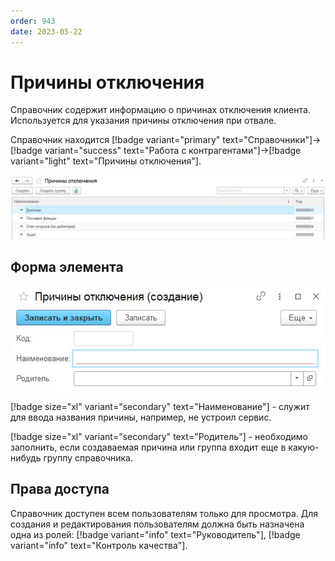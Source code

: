 ```yaml
---
order: 943
date: 2023-05-22
---
```

# Причины отключения

Справочник содержит информацию о причинах отключения клиента. Используется для указания причины отключения при отвале. 

Справочник находится [!badge variant="primary" text="Справочники"]->[!badge variant="success" text="Работа с контрагентами"]->[!badge variant="light" text="Причины отключения"].

![Форма списка причины отключения](/images/Форма_списка_причины_отключения.jpg)


## Форма элемента

![](/images/Форма_элемента_причины_отключения.jpg)


[!badge size="xl" variant="secondary" text="Наименование"] - служит для ввода названия причины, например, не устроил сервис.

[!badge size="xl" variant="secondary" text="Родитель"] - необходимо заполнить, если создаваемая причина или группа входит еще в какую-нибудь группу справочника.


## Права доступа

Справочник доступен всем пользователям только для просмотра. Для создания и редактирования пользователям должна быть назначена одна из ролей: [!badge variant="info" text="Руководитель"], [!badge variant="info" text="Контроль качества"].
